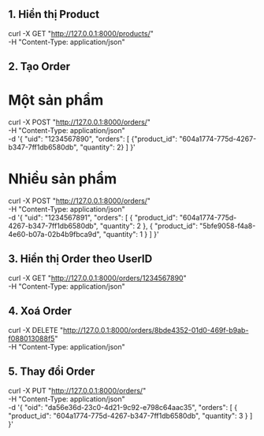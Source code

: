 ## 1. Hiển thị Product 
curl -X GET "http://127.0.0.1:8000/products/" \
-H "Content-Type: application/json"

## 2. Tạo Order
# Một sản phẩm
curl -X POST "http://127.0.0.1:8000/orders/" \
-H "Content-Type: application/json" \
-d '{
  "uid": "1234567890",
  "orders": [
    {"product_id": "604a1774-775d-4267-b347-7ff1db6580db", "quantity": 2}
  ]
}'

# Nhiều sản phẩm
curl -X POST "http://127.0.0.1:8000/orders/" \
-H "Content-Type: application/json" \
-d '{
  "uid": "1234567891",
  "orders": [
    {
      "product_id": "604a1774-775d-4267-b347-7ff1db6580db",
      "quantity": 2
    },
    {
      "product_id": "5bfe9058-f4a8-4e60-b07a-02b4b9fbca9d",
      "quantity": 1
    }
  ]
}'

## 3. Hiển thị Order theo UserID
curl -X GET "http://127.0.0.1:8000/orders/1234567890" \
-H "Content-Type: application/json"

## 4. Xoá Order 
curl -X DELETE "http://127.0.0.1:8000/orders/8bde4352-01d0-469f-b9ab-f088013088f5" \
-H "Content-Type: application/json"

## 5. Thay đổi Order
curl -X PUT "http://127.0.0.1:8000/orders/" \
-H "Content-Type: application/json" \
-d '{
  "oid": "da56e36d-23c0-4d21-9c92-e798c64aac35",
  "orders": [
    {
      "product_id": "604a1774-775d-4267-b347-7ff1db6580db",
      "quantity": 3
    }
  ]
}'
